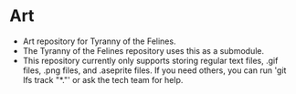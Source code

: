 # Art

* Art repository for Tyranny of the Felines.
* The Tyranny of the Felines repository uses this as a submodule.
* This repository currently only supports storing regular text files, .gif files, .png files, and .aseprite files. If you need others, you can run 'git lfs track "*.<filetype>"' or ask the tech team for help.

